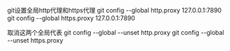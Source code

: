 git设置全局http代理和https代理
git config --global http.proxy 127.0.0.1:7890
git config --global https.proxy 127.0.0.1:7890

取消这两个全局代表
git config --global --unset http.proxy
git config --global --unset https.proxy